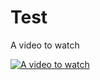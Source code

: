 # Test
A video to watch

[![A video to watch](http://img.youtube.com/vi/WeFzseAKbzs/0.jpg)](http://www.youtube.com/watch?v=WeFzseAKbzs "Foo")

